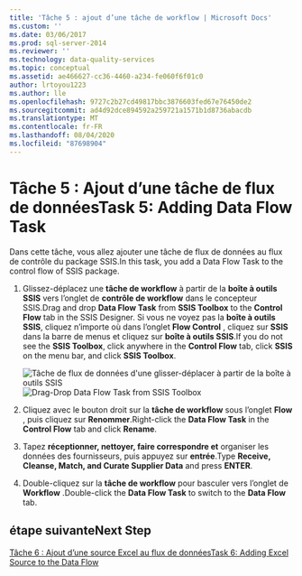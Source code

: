 ```yaml
---
title: 'Tâche 5 : ajout d’une tâche de workflow | Microsoft Docs'
ms.custom: ''
ms.date: 03/06/2017
ms.prod: sql-server-2014
ms.reviewer: ''
ms.technology: data-quality-services
ms.topic: conceptual
ms.assetid: ae466627-cc36-4460-a234-fe060f6f01c0
author: lrtoyou1223
ms.author: lle
ms.openlocfilehash: 9727c2b27cd49817bbc3876603fed67e76450de2
ms.sourcegitcommit: ad4d92dce894592a259721a1571b1d8736abacdb
ms.translationtype: MT
ms.contentlocale: fr-FR
ms.lasthandoff: 08/04/2020
ms.locfileid: "87698904"
---
```

# <a name="task-5-adding-data-flow-task"></a><span data-ttu-id="e8eba-102">Tâche 5 : Ajout d’une tâche de flux de données</span><span class="sxs-lookup"><span data-stu-id="e8eba-102">Task 5: Adding Data Flow Task</span></span>
  <span data-ttu-id="e8eba-103">Dans cette tâche, vous allez ajouter une tâche de flux de données au flux de contrôle du package SSIS.</span><span class="sxs-lookup"><span data-stu-id="e8eba-103">In this task, you add a Data Flow Task to the control flow of SSIS package.</span></span>  
  
1.  <span data-ttu-id="e8eba-104">Glissez-déplacez une **tâche de workflow** à partir de la **boîte à outils SSIS** vers l’onglet de **contrôle de workflow** dans le concepteur SSIS.</span><span class="sxs-lookup"><span data-stu-id="e8eba-104">Drag and drop **Data Flow Task** from **SSIS Toolbox** to the **Control Flow** tab in the SSIS Designer.</span></span> <span data-ttu-id="e8eba-105">Si vous ne voyez pas la **boîte à outils SSIS**, cliquez n’importe où dans l’onglet **Flow Control** , cliquez sur **SSIS** dans la barre de menus et cliquez sur **boîte à outils SSIS**.</span><span class="sxs-lookup"><span data-stu-id="e8eba-105">If you do not see the **SSIS Toolbox**, click anywhere in the **Control Flow** tab, click **SSIS** on the menu bar, and click **SSIS Toolbox**.</span></span>  
  
     <span data-ttu-id="e8eba-106">![Tâche de flux de données d'une glisser-déplacer à partir de la boîte à outils SSIS](../../2014/tutorials/media/et-addingdataflowtask.jpg "Tâche de flux de données d'une glisser-déplacer à partir de la boîte à outils SSIS")</span><span class="sxs-lookup"><span data-stu-id="e8eba-106">![Drag-Drop Data Flow Task from SSIS Toolbox](../../2014/tutorials/media/et-addingdataflowtask.jpg "Drag-Drop Data Flow Task from SSIS Toolbox")</span></span>  
  
2.  <span data-ttu-id="e8eba-107">Cliquez avec le bouton droit sur la **tâche de workflow** sous l’onglet **Flow** , puis cliquez sur **Renommer**.</span><span class="sxs-lookup"><span data-stu-id="e8eba-107">Right-click the **Data Flow Task** in the **Control Flow** tab and click **Rename**.</span></span>  
  
3.  <span data-ttu-id="e8eba-108">Tapez **réceptionner, nettoyer, faire correspondre et** organiser les données des fournisseurs, puis appuyez sur **entrée**.</span><span class="sxs-lookup"><span data-stu-id="e8eba-108">Type **Receive, Cleanse, Match, and Curate Supplier Data** and press **ENTER**.</span></span>  
  
4.  <span data-ttu-id="e8eba-109">Double-cliquez sur la **tâche de workflow** pour basculer vers l’onglet de **Workflow** .</span><span class="sxs-lookup"><span data-stu-id="e8eba-109">Double-click the **Data Flow Task** to switch to the **Data Flow** tab.</span></span>  
  
## <a name="next-step"></a><span data-ttu-id="e8eba-110">étape suivante</span><span class="sxs-lookup"><span data-stu-id="e8eba-110">Next Step</span></span>  
 [<span data-ttu-id="e8eba-111">Tâche 6 : Ajout d’une source Excel au flux de données</span><span class="sxs-lookup"><span data-stu-id="e8eba-111">Task 6: Adding Excel Source to the Data Flow</span></span>](task-6-adding-excel-source-to-the-data-flow.md)  
  
  
